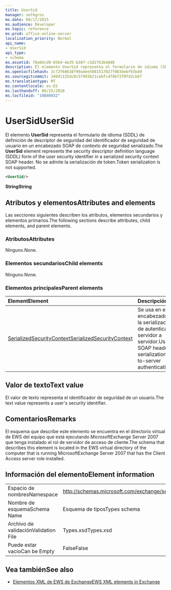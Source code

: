 ```yaml
---
title: UserSid
manager: sethgros
ms.date: 09/17/2015
ms.audience: Developer
ms.topic: reference
ms.prod: office-online-server
localization_priority: Normal
api_name:
- UserSid
api_type:
- schema
ms.assetid: f8a0dcd9-8564-4e35-b307-c5d2761b48d8
description: El elemento UserSid representa el formulario de idioma (SDDL) de definición de descriptor de seguridad del identificador de seguridad de usuario en un encabezado SOAP de contexto de seguridad serializado. No se admite la serialización de token.
ms.openlocfilehash: 3c72f68638f99a4ee5081517027f0834ebf65b49
ms.sourcegitcommit: 34041125dc8c5f993b21cebfc4f8b72f0fd2cb6f
ms.translationtype: MT
ms.contentlocale: es-ES
ms.lasthandoff: 06/25/2018
ms.locfileid: "19840932"
---
```

# <a name="usersid"></a><span data-ttu-id="d1c1d-104">UserSid</span><span class="sxs-lookup"><span data-stu-id="d1c1d-104">UserSid</span></span>

<span data-ttu-id="d1c1d-105">El elemento **UserSid** representa el formulario de idioma (SDDL) de definición de descriptor de seguridad del identificador de seguridad de usuario en un encabezado SOAP de contexto de seguridad serializado.</span><span class="sxs-lookup"><span data-stu-id="d1c1d-105">The **UserSid** element represents the security descriptor definition language (SDDL) form of the user security identifier in a serialized security context SOAP header.</span></span> <span data-ttu-id="d1c1d-106">No se admite la serialización de token.</span><span class="sxs-lookup"><span data-stu-id="d1c1d-106">Token serialization is not supported.</span></span> 
  
```xml
<UserSid/>
```

 <span data-ttu-id="d1c1d-107">**String**</span><span class="sxs-lookup"><span data-stu-id="d1c1d-107">**String**</span></span>
## <a name="attributes-and-elements"></a><span data-ttu-id="d1c1d-108">Atributos y elementos</span><span class="sxs-lookup"><span data-stu-id="d1c1d-108">Attributes and elements</span></span>

<span data-ttu-id="d1c1d-109">Las secciones siguientes describen los atributos, elementos secundarios y elementos primarios.</span><span class="sxs-lookup"><span data-stu-id="d1c1d-109">The following sections describe attributes, child elements, and parent elements.</span></span>
  
### <a name="attributes"></a><span data-ttu-id="d1c1d-110">Atributos</span><span class="sxs-lookup"><span data-stu-id="d1c1d-110">Attributes</span></span>

<span data-ttu-id="d1c1d-111">Ninguno.</span><span class="sxs-lookup"><span data-stu-id="d1c1d-111">None.</span></span>
  
### <a name="child-elements"></a><span data-ttu-id="d1c1d-112">Elementos secundarios</span><span class="sxs-lookup"><span data-stu-id="d1c1d-112">Child elements</span></span>

<span data-ttu-id="d1c1d-113">Ninguno.</span><span class="sxs-lookup"><span data-stu-id="d1c1d-113">None.</span></span>
  
### <a name="parent-elements"></a><span data-ttu-id="d1c1d-114">Elementos principales</span><span class="sxs-lookup"><span data-stu-id="d1c1d-114">Parent elements</span></span>

|<span data-ttu-id="d1c1d-115">**Element**</span><span class="sxs-lookup"><span data-stu-id="d1c1d-115">**Element**</span></span>|<span data-ttu-id="d1c1d-116">**Descripción**</span><span class="sxs-lookup"><span data-stu-id="d1c1d-116">**Description**</span></span>|
|:-----|:-----|
|[<span data-ttu-id="d1c1d-117">SerializedSecurityContext</span><span class="sxs-lookup"><span data-stu-id="d1c1d-117">SerializedSecurityContext</span></span>](serializedsecuritycontext.md) <br/> |<span data-ttu-id="d1c1d-118">Se usa en el encabezado SOAP para la serialización de token de autenticación de servidor a servidor.</span><span class="sxs-lookup"><span data-stu-id="d1c1d-118">Used in the SOAP header for token serialization in server-to-server authentication.</span></span>  <br/> |
   
## <a name="text-value"></a><span data-ttu-id="d1c1d-119">Valor de texto</span><span class="sxs-lookup"><span data-stu-id="d1c1d-119">Text value</span></span>

<span data-ttu-id="d1c1d-120">El valor de texto representa el identificador de seguridad de un usuario.</span><span class="sxs-lookup"><span data-stu-id="d1c1d-120">The text value represents a user's security identifier.</span></span>
  
## <a name="remarks"></a><span data-ttu-id="d1c1d-121">Comentarios</span><span class="sxs-lookup"><span data-stu-id="d1c1d-121">Remarks</span></span>

<span data-ttu-id="d1c1d-122">El esquema que describe este elemento se encuentra en el directorio virtual de EWS del equipo que está ejecutando MicrosoftExchange Server 2007 que tenga instalado el rol de servidor de acceso de cliente.</span><span class="sxs-lookup"><span data-stu-id="d1c1d-122">The schema that describes this element is located in the EWS virtual directory of the computer that is running MicrosoftExchange Server 2007 that has the Client Access server role installed.</span></span>
  
## <a name="element-information"></a><span data-ttu-id="d1c1d-123">Información del elemento</span><span class="sxs-lookup"><span data-stu-id="d1c1d-123">Element information</span></span>

|||
|:-----|:-----|
|<span data-ttu-id="d1c1d-124">Espacio de nombres</span><span class="sxs-lookup"><span data-stu-id="d1c1d-124">Namespace</span></span>  <br/> |http://schemas.microsoft.com/exchange/services/2006/types  <br/> |
|<span data-ttu-id="d1c1d-125">Nombre de esquema</span><span class="sxs-lookup"><span data-stu-id="d1c1d-125">Schema Name</span></span>  <br/> |<span data-ttu-id="d1c1d-126">Esquema de tipos</span><span class="sxs-lookup"><span data-stu-id="d1c1d-126">Types schema</span></span>  <br/> |
|<span data-ttu-id="d1c1d-127">Archivo de validación</span><span class="sxs-lookup"><span data-stu-id="d1c1d-127">Validation File</span></span>  <br/> |<span data-ttu-id="d1c1d-128">Types.xsd</span><span class="sxs-lookup"><span data-stu-id="d1c1d-128">Types.xsd</span></span>  <br/> |
|<span data-ttu-id="d1c1d-129">Puede estar vacío</span><span class="sxs-lookup"><span data-stu-id="d1c1d-129">Can be Empty</span></span>  <br/> |<span data-ttu-id="d1c1d-130">False</span><span class="sxs-lookup"><span data-stu-id="d1c1d-130">False</span></span>  <br/> |
   
## <a name="see-also"></a><span data-ttu-id="d1c1d-131">Vea también</span><span class="sxs-lookup"><span data-stu-id="d1c1d-131">See also</span></span>



- [<span data-ttu-id="d1c1d-132">Elementos XML de EWS de Exchange</span><span class="sxs-lookup"><span data-stu-id="d1c1d-132">EWS XML elements in Exchange</span></span>](ews-xml-elements-in-exchange.md)

